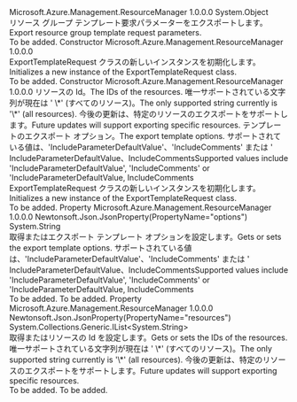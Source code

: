 <Type Name="ExportTemplateRequest" FullName="Microsoft.Azure.Management.ResourceManager.Models.ExportTemplateRequest">
  <TypeSignature Language="C#" Value="public class ExportTemplateRequest" />
  <TypeSignature Language="ILAsm" Value=".class public auto ansi beforefieldinit ExportTemplateRequest extends System.Object" />
  <TypeSignature Language="DocId" Value="T:Microsoft.Azure.Management.ResourceManager.Models.ExportTemplateRequest" />
  <TypeSignature Language="VB.NET" Value="Public Class ExportTemplateRequest" />
  <TypeSignature Language="F#" Value="type ExportTemplateRequest = class" />
  <AssemblyInfo>
    <AssemblyName>Microsoft.Azure.Management.ResourceManager</AssemblyName>
    <AssemblyVersion>1.0.0.0</AssemblyVersion>
  </AssemblyInfo>
  <Base>
    <BaseTypeName>System.Object</BaseTypeName>
  </Base>
  <Interfaces />
  <Docs>
    <summary>
            <span data-ttu-id="ba1de-101">リソース グループ テンプレート要求パラメーターをエクスポートします。</span><span class="sxs-lookup"><span data-stu-id="ba1de-101">Export resource group template request parameters.</span></span>
            </summary>
    <remarks>To be added.</remarks>
  </Docs>
  <Members>
    <Member MemberName=".ctor">
      <MemberSignature Language="C#" Value="public ExportTemplateRequest ();" />
      <MemberSignature Language="ILAsm" Value=".method public hidebysig specialname rtspecialname instance void .ctor() cil managed" />
      <MemberSignature Language="DocId" Value="M:Microsoft.Azure.Management.ResourceManager.Models.ExportTemplateRequest.#ctor" />
      <MemberSignature Language="VB.NET" Value="Public Sub New ()" />
      <MemberType>Constructor</MemberType>
      <AssemblyInfo>
        <AssemblyName>Microsoft.Azure.Management.ResourceManager</AssemblyName>
        <AssemblyVersion>1.0.0.0</AssemblyVersion>
      </AssemblyInfo>
      <Parameters />
      <Docs>
        <summary>
            <span data-ttu-id="ba1de-102">ExportTemplateRequest クラスの新しいインスタンスを初期化します。</span><span class="sxs-lookup"><span data-stu-id="ba1de-102">Initializes a new instance of the ExportTemplateRequest class.</span></span>
            </summary>
        <remarks>To be added.</remarks>
      </Docs>
    </Member>
    <Member MemberName=".ctor">
      <MemberSignature Language="C#" Value="public ExportTemplateRequest (System.Collections.Generic.IList&lt;string&gt; resources = null, string options = null);" />
      <MemberSignature Language="ILAsm" Value=".method public hidebysig specialname rtspecialname instance void .ctor(class System.Collections.Generic.IList`1&lt;string&gt; resources, string options) cil managed" />
      <MemberSignature Language="DocId" Value="M:Microsoft.Azure.Management.ResourceManager.Models.ExportTemplateRequest.#ctor(System.Collections.Generic.IList{System.String},System.String)" />
      <MemberSignature Language="VB.NET" Value="Public Sub New (Optional resources As IList(Of String) = null, Optional options As String = null)" />
      <MemberSignature Language="F#" Value="new Microsoft.Azure.Management.ResourceManager.Models.ExportTemplateRequest : System.Collections.Generic.IList&lt;string&gt; * string -&gt; Microsoft.Azure.Management.ResourceManager.Models.ExportTemplateRequest" Usage="new Microsoft.Azure.Management.ResourceManager.Models.ExportTemplateRequest (resources, options)" />
      <MemberType>Constructor</MemberType>
      <AssemblyInfo>
        <AssemblyName>Microsoft.Azure.Management.ResourceManager</AssemblyName>
        <AssemblyVersion>1.0.0.0</AssemblyVersion>
      </AssemblyInfo>
      <Parameters>
        <Parameter Name="resources" Type="System.Collections.Generic.IList&lt;System.String&gt;" />
        <Parameter Name="options" Type="System.String" />
      </Parameters>
      <Docs>
        <param name="resources"><span data-ttu-id="ba1de-103">リソースの Id。</span><span class="sxs-lookup"><span data-stu-id="ba1de-103">The IDs of the resources.</span></span> <span data-ttu-id="ba1de-104">唯一サポートされている文字列が現在は ' \*' (すべてのリソース)。</span><span class="sxs-lookup"><span data-stu-id="ba1de-104">The only supported string currently is '\*' (all resources).</span></span> <span data-ttu-id="ba1de-105">今後の更新は、特定のリソースのエクスポートをサポートします。</span><span class="sxs-lookup"><span data-stu-id="ba1de-105">Future updates will support exporting specific resources.</span></span></param>
        <param name="options"><span data-ttu-id="ba1de-106">テンプレートのエクスポート オプション。</span><span class="sxs-lookup"><span data-stu-id="ba1de-106">The export template options.</span></span> <span data-ttu-id="ba1de-107">サポートされている値は、'IncludeParameterDefaultValue'、'IncludeComments' または ' IncludeParameterDefaultValue、IncludeComments</span><span class="sxs-lookup"><span data-stu-id="ba1de-107">Supported values include 'IncludeParameterDefaultValue', 'IncludeComments' or 'IncludeParameterDefaultValue, IncludeComments</span></span></param>
        <summary>
            <span data-ttu-id="ba1de-108">ExportTemplateRequest クラスの新しいインスタンスを初期化します。</span><span class="sxs-lookup"><span data-stu-id="ba1de-108">Initializes a new instance of the ExportTemplateRequest class.</span></span>
            </summary>
        <remarks>To be added.</remarks>
      </Docs>
    </Member>
    <Member MemberName="Options">
      <MemberSignature Language="C#" Value="public string Options { get; set; }" />
      <MemberSignature Language="ILAsm" Value=".property instance string Options" />
      <MemberSignature Language="DocId" Value="P:Microsoft.Azure.Management.ResourceManager.Models.ExportTemplateRequest.Options" />
      <MemberSignature Language="VB.NET" Value="Public Property Options As String" />
      <MemberSignature Language="F#" Value="member this.Options : string with get, set" Usage="Microsoft.Azure.Management.ResourceManager.Models.ExportTemplateRequest.Options" />
      <MemberType>Property</MemberType>
      <AssemblyInfo>
        <AssemblyName>Microsoft.Azure.Management.ResourceManager</AssemblyName>
        <AssemblyVersion>1.0.0.0</AssemblyVersion>
      </AssemblyInfo>
      <Attributes>
        <Attribute>
          <AttributeName>Newtonsoft.Json.JsonProperty(PropertyName="options")</AttributeName>
        </Attribute>
      </Attributes>
      <ReturnValue>
        <ReturnType>System.String</ReturnType>
      </ReturnValue>
      <Docs>
        <summary>
            <span data-ttu-id="ba1de-109">取得またはエクスポート テンプレート オプションを設定します。</span><span class="sxs-lookup"><span data-stu-id="ba1de-109">Gets or sets the export template options.</span></span> <span data-ttu-id="ba1de-110">サポートされている値は、'IncludeParameterDefaultValue'、'IncludeComments' または ' IncludeParameterDefaultValue、IncludeComments</span><span class="sxs-lookup"><span data-stu-id="ba1de-110">Supported values include 'IncludeParameterDefaultValue', 'IncludeComments' or 'IncludeParameterDefaultValue, IncludeComments</span></span>
            </summary>
        <value>To be added.</value>
        <remarks>To be added.</remarks>
      </Docs>
    </Member>
    <Member MemberName="Resources">
      <MemberSignature Language="C#" Value="public System.Collections.Generic.IList&lt;string&gt; Resources { get; set; }" />
      <MemberSignature Language="ILAsm" Value=".property instance class System.Collections.Generic.IList`1&lt;string&gt; Resources" />
      <MemberSignature Language="DocId" Value="P:Microsoft.Azure.Management.ResourceManager.Models.ExportTemplateRequest.Resources" />
      <MemberSignature Language="VB.NET" Value="Public Property Resources As IList(Of String)" />
      <MemberSignature Language="F#" Value="member this.Resources : System.Collections.Generic.IList&lt;string&gt; with get, set" Usage="Microsoft.Azure.Management.ResourceManager.Models.ExportTemplateRequest.Resources" />
      <MemberType>Property</MemberType>
      <AssemblyInfo>
        <AssemblyName>Microsoft.Azure.Management.ResourceManager</AssemblyName>
        <AssemblyVersion>1.0.0.0</AssemblyVersion>
      </AssemblyInfo>
      <Attributes>
        <Attribute>
          <AttributeName>Newtonsoft.Json.JsonProperty(PropertyName="resources")</AttributeName>
        </Attribute>
      </Attributes>
      <ReturnValue>
        <ReturnType>System.Collections.Generic.IList&lt;System.String&gt;</ReturnType>
      </ReturnValue>
      <Docs>
        <summary>
            <span data-ttu-id="ba1de-111">取得またはリソースの Id を設定します。</span><span class="sxs-lookup"><span data-stu-id="ba1de-111">Gets or sets the IDs of the resources.</span></span> <span data-ttu-id="ba1de-112">唯一サポートされている文字列が現在は ' \*' (すべてのリソース)。</span><span class="sxs-lookup"><span data-stu-id="ba1de-112">The only supported string currently is '\*' (all resources).</span></span> <span data-ttu-id="ba1de-113">今後の更新は、特定のリソースのエクスポートをサポートします。</span><span class="sxs-lookup"><span data-stu-id="ba1de-113">Future updates will support exporting specific resources.</span></span>
            </summary>
        <value>To be added.</value>
        <remarks>To be added.</remarks>
      </Docs>
    </Member>
  </Members>
</Type>